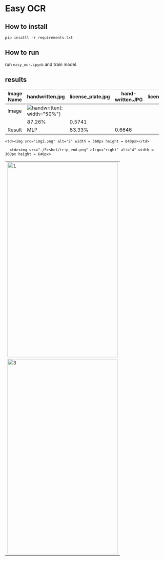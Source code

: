 # Easy OCR

## How to install
```
pip insatll -r requirements.txt
```

## How to run

run  ```easy_ocr.ipynb``` and train model.

## results

| Image Name    | handwritten.jpg   | license_plate.jpg | hand-written.JPG     | license_plate.jpg     |
| -------       | ---               | ---               | -----                |  -----                |
|   Image       |![handwritten](https://github.com/SajedehGharabadian/Deep_Learning_Pylearn7/assets/76538787/c9cbb8a1-f992-4d33-a7ba-67c7a2e300a0){: width="50%"}
        | 87.26%   | 0.5741    |
|   Result      |    MLP      | 83.33%   | 0.6646    |

<table>
  <tr>
    <td> <img src="![handwritten](https://github.com/SajedehGharabadian/Deep_Learning_Pylearn7/assets/76538787/c9cbb8a1-f992-4d33-a7ba-67c7a2e300a0)"  alt="1" width = 360px height = 640px ></td>

    <td><img src="img2.png" alt="2" width = 360px height = 640px></td>
   </tr> 
   <tr>
      <td><img src="./Scshot/cab_arrived.png" alt="3" width = 360px height = 640px></td>

      <td><img src="./Scshot/trip_end.png" align="right" alt="4" width = 360px height = 640px>
  </td>
  </tr>
</table>
